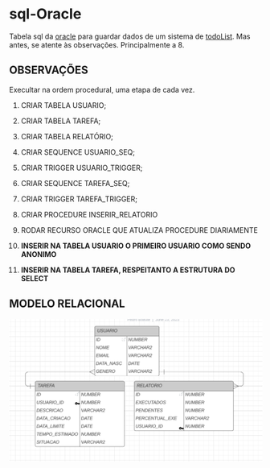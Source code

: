# sql-Oracle

Tabela sql da [oracle](https://apex.oracle.com/pt-br/) para guardar dados de um sistema de [todoList](https://github.com/Pedrobolfute/PomOnFoot).
Mas antes, se atente às observações. Principalmente a 8.

## OBSERVAÇÕES

Execultar na ordem procedural, uma etapa de cada vez.

1. CRIAR TABELA USUARIO;
2. CRIAR TABELA TAREFA;
3. CRIAR TABELA RELATÓRIO;

4. CRIAR SEQUENCE USUARIO_SEQ;
5. CRIAR TRIGGER USUARIO_TRIGGER;

6. CRIAR SEQUENCE TAREFA_SEQ;
7. CRIAR TRIGGER TAREFA_TRIGGER;

8. CRIAR PROCEDURE INSERIR_RELATORIO
9. RODAR RECURSO ORACLE QUE ATUALIZA PROCEDURE DIARIAMENTE

10. **INSERIR NA TABELA USUARIO O PRIMEIRO USUARIO COMO SENDO ANONIMO**

11. **INSERIR NA TABELA TAREFA, RESPEITANTO A ESTRUTURA DO SELECT**

## MODELO RELACIONAL

![Modelo](./img/BD.png)
